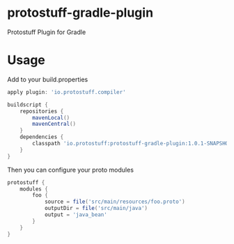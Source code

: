 protostuff-gradle-plugin
========================

Protostuff Plugin for Gradle

Usage
=====

Add to your build.properties

```gradle
apply plugin: 'io.protostuff.compiler'

buildscript {
    repositories {
        mavenLocal()
        mavenCentral()
    }
    dependencies {
        classpath 'io.protostuff:protostuff-gradle-plugin:1.0.1-SNAPSHOT'
    }
}

```

Then you can configure your proto modules

```gradle
protostuff {
    modules {
        foo {
            source = file('src/main/resources/foo.proto')
            outputDir = file('src/main/java')
            output = 'java_bean'
        }
    }
}
```